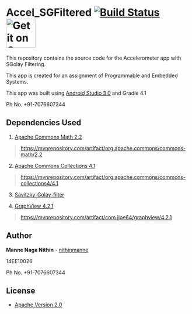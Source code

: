 # Accel_SGFiltered [![Build Status](https://travis-ci.org/nithinmanne/Accel_SGFiltered.svg?branch=master)](https://travis-ci.org/nithinmanne/Accel_SGFiltered) <a style="margin-bottom: 0;" href='https://play.google.com/store/apps/details?id=com.naganithin.accel_sgfiltered'><img alt='Get it on Google Play' src='https://play.google.com/intl/en_us/badges/images/generic/en_badge_web_generic.png' height="80px"/></a>

This repository contains the source code for the Accelerometer app with SGolay Filtering.

This app is created for an assignment of Programmable and Embedded Systems.

This app was built using [Android Studio 3.0](https://developer.android.com/studio/preview/index.html) and Gradle 4.1

Ph No. +91-7076607344

## Dependencies Used
1. [Apache Commons Math 2.2](http://commons.apache.org/proper/commons-math/)
>https://mvnrepository.com/artifact/org.apache.commons/commons-math/2.2

2. [Apache Commons Collections 4.1](https://commons.apache.org/proper/commons-collections/)
>https://mvnrepository.com/artifact/org.apache.commons/commons-collections4/4.1

3. [Savitzky-Golay-filter](https://code.google.com/archive/p/savitzky-golay-filter/)

4. [GraphView 4.2.1](http://www.android-graphview.org/)
>https://mvnrepository.com/artifact/com.jjoe64/graphview/4.2.1

## Author

**Manne Naga Nithin** - [nithinmanne](https://github.com/nithinmanne)

14EE10026

Ph No. +91-7076607344

## License

* [Apache Version 2.0](http://www.apache.org/licenses/LICENSE-2.0.html)
